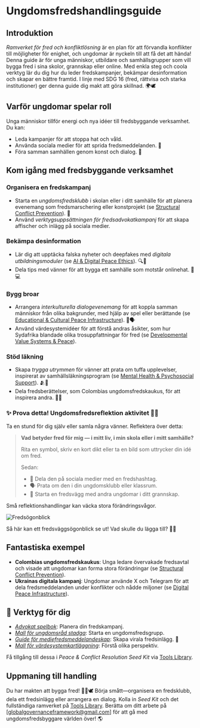 # Ungdomsfredshandlingsguide

## Introduktion
*Ramverket för fred och konfliktlösning* är en plan för att förvandla konflikter till möjligheter för enighet, och ungdomar är nyckeln till att få det att hända! Denna guide är för unga människor, utbildare och samhällsgrupper som vill bygga fred i sina skolor, grannskap eller online. Med enkla steg och coola verktyg lär du dig hur du leder fredskampanjer, bekämpar desinformation och skapar en bättre framtid. I linje med SDG 16 (fred, rättvisa och starka institutioner) ger denna guide dig makt att göra skillnad. 🌍🕊️

## Varför ungdomar spelar roll
Unga människor tillför energi och nya idéer till fredsbyggande verksamhet. Du kan:
- Leda kampanjer för att stoppa hat och våld.
- Använda sociala medier för att sprida fredsmeddelanden. 📱
- Föra samman samhällen genom konst och dialog. 🎨

## Kom igång med fredsbyggande verksamhet
### Organisera en fredskampanj
- Starta en *ungdomsfredsklubb* i skolan eller i ditt samhälle för att planera evenemang som fredsmarschering eller konstprojekt (se [Structural Conflict Prevention](/frameworks/docs/implementation/peace#structural-prevention)). 🎉
- Använd *verktygsuppsättningen för fredsadvokatkampanj* för att skapa affischer och inlägg på sociala medier.

### Bekämpa desinformation
- Lär dig att upptäcka falska nyheter och deepfakes med *digitala utbildningsmoduler* (se [AI & Digital Peace Ethics](/frameworks/docs/implementation/peace#ai-ethics)). 🔍🧠
- Dela tips med vänner för att bygga ett samhälle som motstår onlinehat. 🤝💻

### Bygg broar
- Arrangera *interkulturella dialogevenemang* för att koppla samman människor från olika bakgrunder, med hjälp av spel eller berättande (se [Educational & Cultural Peace Infrastructure](/frameworks/docs/implementation/peace#educational-cultural-infrastructure)). 🌉🗣️
- Använd värdesystemidéer för att förstå andras åsikter, som hur Sydafrika blandade olika trosuppfattningar för fred (se [Developmental Value Systems & Peace](/frameworks/docs/implementation/peace#developmental-value-systems)).

### Stöd läkning
- Skapa *trygga utrymmen* för vänner att prata om tuffa upplevelser, inspirerat av samhällsläkningsprogram (se [Mental Health & Psychosocial Support](/frameworks/docs/implementation/peace#mental-health)). 🫂💛
- Dela fredsberättelser, som Colombias ungdomsfredskaukus, för att inspirera andra. 📖✨

### ✨ Prova detta! Ungdomsfredsreflektion aktivitet 🧠📝

Ta en stund för dig själv eller samla några vänner. Reflektera över detta:

> **Vad betyder fred för mig — i mitt liv, i min skola eller i mitt samhälle?**
>
> Rita en symbol, skriv en kort dikt eller ta en bild som uttrycker din idé om fred.
>
> Sedan:
>
> * 📸 Dela den på sociala medier med en fredshashtag.
> * 🗣️ Prata om den i din ungdomsklubb eller klassrum.
> * 🎨 Starta en fredsvägg med andra ungdomar i ditt grannskap.

Små reflektionshandlingar kan väcka stora förändringsvågor.

![Fredsögonblick](/images/frameworks/peace/youth-peace.png)

Så här kan ett fredsväggsögonblick se ut! Vad skulle du lägga till? 🎨📸

## Fantastiska exempel
- **Colombias ungdomsfredskaukus**: Unga ledare övervakade fredsavtal och visade att ungdomar kan forma stora förändringar (se [Structural Conflict Prevention](/frameworks/docs/implementation/peace#structural-prevention)).
- **Ukrainas digitala kampanj**: Ungdomar använde X och Telegram för att dela fredsmeddelanden under konflikter och nådde miljoner (se [Digital Peace Infrastructure](/frameworks/docs/implementation/peace#digital-infrastructure)).

## 🧰 Verktyg för dig
- *[Advokat spelbok](/frameworks/tools/peace/peace-advocacy-toolkit-en.pdf)*: Planera din fredskampanj.
- *[Mall för ungdomsråd stadga](/frameworks/tools/peace/youth-council-charter-en.pdf)*: Starta en ungdomsfredsgrupp.
- *[Guide för mediefredsmeddelandeskap](/frameworks/tools/peace/media-peace-messaging-guide-en.pdf)*: Skapa virala fredsinlägg. 📢
- *[Mall för värdesystemkartläggning](/frameworks/tools/peace/value-system-mapping-template-en.pdf)*: Förstå olika perspektiv.

Få tillgång till dessa i *Peace & Conflict Resolution Seed Kit* via [Tools Library](/frameworks/tools/peace).

## Uppmaning till handling
Du har makten att bygga fred! 🚀🌟🕊️ Börja smått—organisera en fredsklubb, dela ett fredsinlägg eller arrangera en dialog. Kolla in *Seed Kit* och det fullständiga ramverket på [Tools Library](/frameworks/tools/peace). Berätta om ditt arbete på [globalgovernanceframework@gmail.com] för att gå med ungdomsfredsbyggare världen över! 🌎
